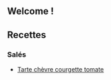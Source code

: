 ## Welcome ! 

## Recettes 

### Salés 

* [Tarte chèvre courgette tomate](sale/tarte-chevre-courgette-tomate.html)
